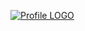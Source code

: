 
<a href="https://ibb.co/jvpgC1N"><img src="https://i.ibb.co/HDJnckS/White-Minimalist-Simple-Aesthetic-Name-Twitter-Header.png" alt="Profile LOGO" border="0" align="center"></a>

<!--
**Gyash2112/Gyash2112** is a ✨ _special_ ✨ repository because its `README.md` (this file) appears on your GitHub profile.

Here are some ideas to get you started:

- 🔭 I’m currently working on ...
- 🌱 I’m currently learning ...
- 👯 I’m looking to collaborate on ...
- 🤔 I’m looking for help with ...
- 💬 Ask me about ...
- 📫 How to reach me: ...
- 😄 Pronouns: ...
- ⚡ Fun fact: ...
-->
